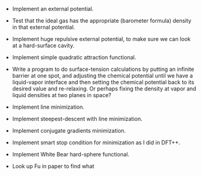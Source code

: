 - Implement an external potential.

- Test that the ideal gas has the appropriate (barometer formula)
  density in that external potential.

- Implement huge repulsive external potential, to make sure we can
  look at a hard-surface cavity.

- Implement simple quadratic attraction functional.

- Write a program to do surface-tension calculations by putting an
  infinite barrier at one spot, and adjusting the chemical potential
  until we have a liquid-vapor interface and then setting the chemical
  potential back to its desired value and re-relaxing.  Or perhaps
  fixing the density at vapor and liquid densities at two planes in
  space?

- Implement line minimization.

- Implement steepest-descent with line minimization.

- Implement conjugate gradients minimization.

- Implement smart stop condition for minimization as I did in DFT++.

- Implement White Bear hard-sphere functional.

- Look up Fu in paper to find what 
